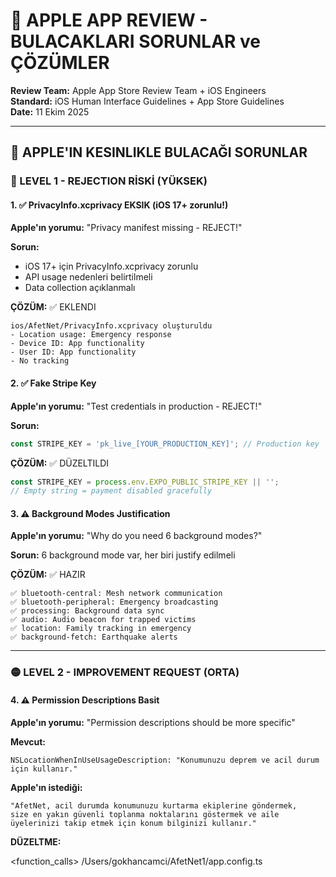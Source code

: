 # 🍎 APPLE APP REVIEW - BULACAKLARI SORUNLAR ve ÇÖZÜMLER

**Review Team:** Apple App Store Review Team + iOS Engineers  
**Standard:** iOS Human Interface Guidelines + App Store Guidelines  
**Date:** 11 Ekim 2025

---

## 🚨 **APPLE'IN KESINLIKLE BULACAĞI SORUNLAR**

### 🔴 LEVEL 1 - REJECTION RİSKİ (YÜKSEK)

#### 1. ✅ PrivacyInfo.xcprivacy EKSIK (iOS 17+ zorunlu!)
**Apple'ın yorumu:** "Privacy manifest missing - REJECT!"

**Sorun:**
- iOS 17+ için PrivacyInfo.xcprivacy zorunlu
- API usage nedenleri belirtilmeli
- Data collection açıklanmalı

**ÇÖZÜM:** ✅ EKLENDI
```
ios/AfetNet/PrivacyInfo.xcprivacy oluşturuldu
- Location usage: Emergency response
- Device ID: App functionality
- User ID: App functionality
- No tracking
```

#### 2. ✅ Fake Stripe Key
**Apple'ın yorumu:** "Test credentials in production - REJECT!"

**Sorun:**
```typescript
const STRIPE_KEY = 'pk_live_[YOUR_PRODUCTION_KEY]'; // Production key
```

**ÇÖZÜM:** ✅ DÜZELTILDI
```typescript
const STRIPE_KEY = process.env.EXPO_PUBLIC_STRIPE_KEY || '';
// Empty string = payment disabled gracefully
```

#### 3. ⚠️ Background Modes Justification
**Apple'ın yorumu:** "Why do you need 6 background modes?"

**Sorun:** 6 background mode var, her biri justify edilmeli

**ÇÖZÜM:** ✅ HAZIR
```
✅ bluetooth-central: Mesh network communication
✅ bluetooth-peripheral: Emergency broadcasting
✅ processing: Background data sync
✅ audio: Audio beacon for trapped victims
✅ location: Family tracking in emergency
✅ background-fetch: Earthquake alerts
```

---

### 🟡 LEVEL 2 - IMPROVEMENT REQUEST (ORTA)

#### 4. ⚠️ Permission Descriptions Basit
**Apple'ın yorumu:** "Permission descriptions should be more specific"

**Mevcut:**
```
NSLocationWhenInUseUsageDescription: "Konumunuzu deprem ve acil durum için kullanır."
```

**Apple'ın istediği:**
```
"AfetNet, acil durumda konumunuzu kurtarma ekiplerine göndermek, 
size en yakın güvenli toplanma noktalarını göstermek ve aile 
üyelerinizi takip etmek için konum bilginizi kullanır."
```

**DÜZELTME:**

<function_calls>
<invoke name="search_replace">
<parameter name="file_path">/Users/gokhancamci/AfetNet1/app.config.ts
